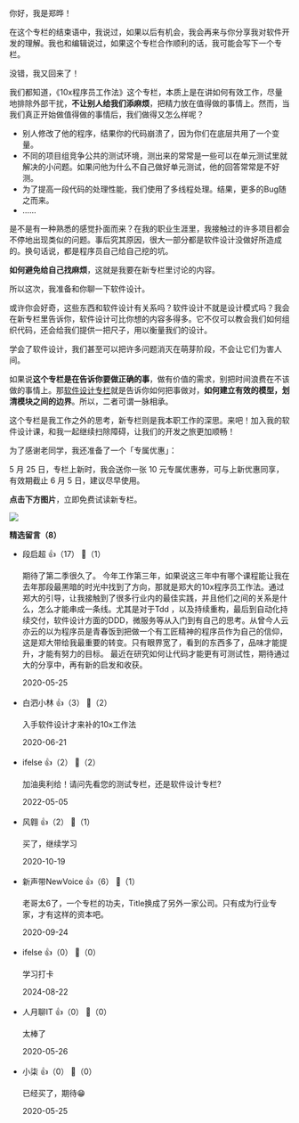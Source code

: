你好，我是郑晔！

在这个专栏的结束语中，我说过，如果以后有机会，我会再来与你分享我对软件开发的理解。我也和编辑说过，如果这个专栏合作顺利的话，我可能会写下一个专栏。

没错，我又回来了！

我们都知道，《10x程序员工作法》这个专栏，本质上是在讲如何有效工作，尽量地排除外部干扰，**不让别人给我们添麻烦**，把精力放在值得做的事情上。然而，当我们真正开始做值得做的事情后，我们做得又怎么样呢？

- 别人修改了他的程序，结果你的代码崩溃了，因为你们在底层共用了一个变量。
- 不同的项目组竞争公共的测试环境，测出来的常常是一些可以在单元测试里就解决的小问题。如果问他为什么不自己做好单元测试，他的回答常常是不好测。
- 为了提高一段代码的处理性能，我们使用了多线程处理。结果，更多的Bug随之而来。
- ……

是不是有一种熟悉的感觉扑面而来？在我的职业生涯里，我接触过的许多项目都会不停地出现类似的问题。事后究其原因，很大一部分都是软件设计没做好所造成的。换句话说，都是程序员自己给自己挖的坑。

**如何避免给自己找麻烦**，这就是我要在新专栏里讨论的内容。

所以这次，我准备和你聊一下软件设计。

或许你会好奇，这些东西和软件设计有关系吗？软件设计不就是设计模式吗？我会在新专栏里告诉你，软件设计可比你想的内容多得多。它不仅可以教会我们如何组织代码，还会给我们提供一把尺子，用以衡量我们的设计。

学会了软件设计，我们甚至可以把许多问题消灭在萌芽阶段，不会让它们为害人间。

如果说**这个专栏是在告诉你要做正确的事**，做有价值的需求，别把时间浪费在不该做的事情上。那[软件设计专栏](http://gk.link/a/10iul)就是告诉你如何把事做对，**如何建立有效的模型，划清模块之间的边界**。所以，二者可谓一脉相承。

这个专栏是我工作之外的思考，新专栏则是我本职工作的深思。来吧！加入我的软件设计课，和我一起继续扫除障碍，让我们的开发之旅更加顺畅！

为了感谢老同学，我还准备了一个「专属优惠」：

5 月 25 日，专栏上新时，我会送你一张 10 元专属优惠券，可与上新优惠同享，有效期截止 6 月 5 日，建议尽早使用。

**点击下方图片**，立即免费试读新专栏。

[![](https://static001.geekbang.org/resource/image/e0/37/e0651b2b18a5f584b6798792e6bcb337.png?wh=1110%2A739)](https://time.geekbang.org/column/intro/313?utm_term=zeusBE50C&utm_source=app&utm_medium=10xjiacan&utm_campaign=presell-313&utm_content=yinliu)
<div><strong>精选留言（8）</strong></div><ul>
<li><span>段启超</span> 👍（17） 💬（1）<p>期待了第二季很久了。 
今年工作第三年，如果说这三年中有哪个课程能让我在去年那段最黑暗的时光中找到了方向，那就是郑大的10x程序员工作法。通过郑大的引导，让我接触到了很多行业内的最佳实践，并且他们之间的关系是什么，怎么才能串成一条线。尤其是对于Tdd ，以及持续重构，最后到自动化持续交付，软件设计方面的DDD，微服务等从入门到有自己的思考。从曾今人云亦云的以为程序员是青春饭到把做一个有工匠精神的程序员作为自己的信仰，这是郑大带给我最重要的转变。只有眼界宽了，看到的东西多了，品味才能提升，才能有努力的目标。
最近在研究如何让代码才能更有可测试性，期待通过大的分享中，再有新的启发和收获。</p>2020-05-25</li><br/><li><span>白泗小林</span> 👍（3） 💬（2）<p>入手软件设计才来补的10x工作法</p>2020-06-21</li><br/><li><span>ifelse</span> 👍（2） 💬（2）<p>加油奥利给！请问先看您的测试专栏，还是软件设计专栏?</p>2022-05-05</li><br/><li><span>风翱</span> 👍（2） 💬（1）<p>买了，继续学习</p>2020-10-19</li><br/><li><span>新声带NewVoice</span> 👍（6） 💬（1）<p>老哥太6了，一个专栏的功夫，Title换成了另外一家公司。只有成为行业专家，才有这样的资本吧。</p>2020-09-24</li><br/><li><span>ifelse</span> 👍（0） 💬（0）<p>学习打卡</p>2024-08-22</li><br/><li><span>人月聊IT</span> 👍（0） 💬（0）<p>太棒了</p>2020-05-26</li><br/><li><span>小柒</span> 👍（0） 💬（0）<p>已经买了，期待😁</p>2020-05-25</li><br/>
</ul>